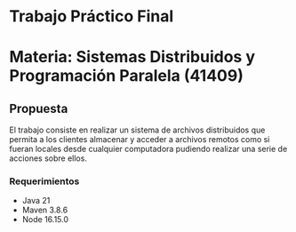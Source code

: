 # Trabajo Práctico Final
# Materia: Sistemas Distribuidos y Programación Paralela (41409)

## Propuesta
El trabajo consiste en realizar un sistema de archivos distribuidos que permita a los clientes almacenar y acceder a archivos remotos como si fueran locales desde cualquier computadora pudiendo realizar una serie de acciones sobre ellos.


### Requerimientos

* Java 21
* Maven 3.8.6
* Node 16.15.0